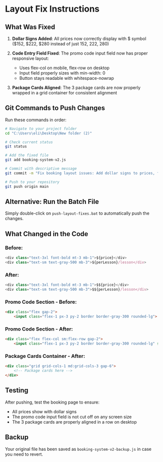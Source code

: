 # Layout Fix Instructions

## What Was Fixed

1. **Dollar Signs Added**: All prices now correctly display with $ symbol ($152, $222, $280 instead of just 152, 222, 280)

2. **Code Entry Field Fixed**: The promo code input field now has proper responsive layout:
   - Uses flex-col on mobile, flex-row on desktop
   - Input field properly sizes with min-width: 0
   - Button stays readable with whitespace-nowrap

3. **Package Cards Aligned**: The 3 package cards are now properly wrapped in a grid container for consistent alignment

## Git Commands to Push Changes

Run these commands in order:

```bash
# Navigate to your project folder
cd "C:\Users\eli\Desktop\New folder (2)"

# Check current status
git status

# Add the fixed file
git add booking-system-v2.js

# Commit with descriptive message
git commit -m "Fix booking layout issues: Add dollar signs to prices, fix code entry field, align package cards"

# Push to your repository
git push origin main
```

## Alternative: Run the Batch File

Simply double-click on `push-layout-fixes.bat` to automatically push the changes.

## What Changed in the Code

### Before:
```javascript
<div class="text-3xl font-bold mt-3 mb-1">${price}</div>
<div class="text-sm text-gray-500 mb-3">${perLesson}/lesson</div>
```

### After:
```javascript
<div class="text-3xl font-bold mt-3 mb-1">$${price}</div>
<div class="text-sm text-gray-500 mb-3">$${perLesson}/lesson</div>
```

### Promo Code Section - Before:
```html
<div class="flex gap-2">
    <input class="flex-1 px-3 py-2 border border-gray-300 rounded-lg">
```

### Promo Code Section - After:
```html
<div class="flex flex-col sm:flex-row gap-2">
    <input class="flex-1 px-3 py-2 border border-gray-300 rounded-lg" style="min-width: 0;">
```

### Package Cards Container - After:
```html
<div class="grid grid-cols-1 md:grid-cols-3 gap-6">
    <!-- Package cards here -->
</div>
```

## Testing

After pushing, test the booking page to ensure:
- All prices show with dollar signs
- The promo code input field is not cut off on any screen size
- The 3 package cards are properly aligned in a row on desktop

## Backup

Your original file has been saved as `booking-system-v2-backup.js` in case you need to revert.
